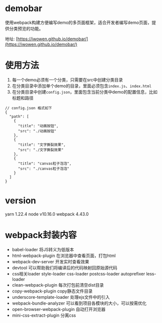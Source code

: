 # demobar

使用webpack构建方便编写demo的多页面框架，适合开发者编写demo页面，提供分类预览的功能。

地址: [https://iwowen.github.io/demobar/](https://iwowen.github.io/demobar/)

# 使用方法

1. 每一个demo必须有一个分类，只需要在src中创建分类目录
2. 在分类目录中添加单个demo的目录，里面必须包含`index.js`、`index.html`
3. 在分类目录中创建`config.json`，里面包含当前分类中demo的配置信息，比如标题和路径
```
// config.json 格式如下
{
  "path": [
    {
      "title": "动画按钮",
      "src": "./动画按钮"
    },
    {
      "title": "文字撕裂效果",
      "src": "./文字撕裂效果"
    },
    {
      "title": "canvas粒子泡泡",
      "src": "./canvas粒子泡泡"
    }
  ]
}
```

# version

yarn 1.22.4
node v10.16.0
webpack 4.43.0

# webpack封装内容

- babel-loader 将JS转义为低版本
- html-webpack-plugin 在浏览器中查看页面，打包html
- webpack-dev-server 开发实时查看效果
- devtool 可以帮助我们将编译后的代码映射回原始源代码
- css相关loader style-loader css-loader postcss-loader autoprefixer less-loader
- clean-webpack-plugin 每次打包前清空dist目录
- copy-webpack-plugin copy静态文件目录
- underscore-template-loader 处理ejs文件中的引入
- webpack-bundle-analyzer 可以看到项目各模块的大小，可以按需优化
- open-browser-webpack-plugin 自动打开浏览器
- mini-css-extract-plugin 分离css